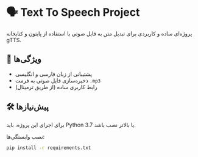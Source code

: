 
# 🗣️ Text To Speech Project

پروژه‌ای ساده و کاربردی برای تبدیل متن به فایل صوتی با استفاده از پایتون و کتابخانه gTTS.

## 🎯 ویژگی‌ها
- پشتیبانی از زبان فارسی و انگلیسی
- ذخیره‌سازی فایل صوتی به فرمت `.mp3`
- رابط کاربری ساده (از طریق ترمینال)

## 🛠️ پیش‌نیازها

برای اجرای این پروژه، باید Python 3.7 یا بالاتر نصب باشد.

نصب وابستگی‌ها:
```bash
pip install -r requirements.txt
    
